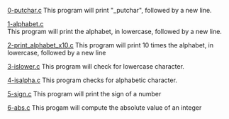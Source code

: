 [0-putchar.c](./0-putchar.c)
This program will print "_putchar", followed by a new line.  

[1-alphabet.c](./1-alphabet.c)  
This program will print the alphabet, in lowercase, followed by a new line.

[2-print_alphabet_x10.c](./2-print_alphabet_x10.c)
This program will print 10 times the alphabet, in lowercase, followed by a new line

[3-islower.c](./3-islower.c)
This program will check for lowercase character.

[4-isalpha.c](./4-isalpha.c)
This program checks for alphabetic character.

[5-sign.c](./5-sign.c)
This program will print the sign of a number

[6-abs.c](./6-abs.c)
This progam will compute the absolute value of an integer


